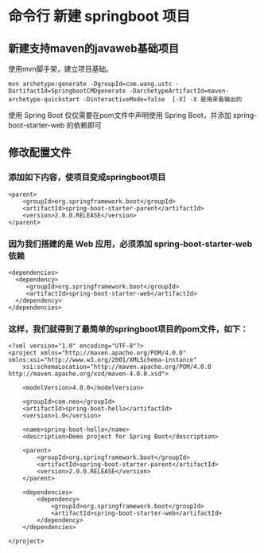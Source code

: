 # 命令行 新建 springboot 项目

## 新建支持maven的javaweb基础项目

使用mvn脚手架，建立项目基础。

`mvn archetype:generate -DgroupId=com.wang.ustc -DartifactId=SpringbootCMDgenerate -DarchetypeArtifactId=maven-archetype-quickstart -DinteractiveMode=false  [-X] -X 是用来看输出的`

使用 Spring Boot 仅仅需要在pom文件中声明使用 Spring Boot，并添加 spring-boot-starter-web 的依赖即可

## 修改配置文件

### 添加如下内容，使项目变成springboot项目

```
<parent>
	<groupId>org.springframework.boot</groupId>
	<artifactId>spring-boot-starter-parent</artifactId>
	<version>2.0.0.RELEASE</version>
</parent>
```

### 因为我们搭建的是 Web 应用，必须添加 spring-boot-starter-web 依赖
```
<dependencies>
  <dependency>
     <groupId>org.springframework.boot</groupId>
     <artifactId>spring-boot-starter-web</artifactId>
  </dependency>
</dependencies>
```

### 这样，我们就得到了最简单的springboot项目的pom文件，如下：

```
<?xml version="1.0" encoding="UTF-8"?>
<project xmlns="http://maven.apache.org/POM/4.0.0" xmlns:xsi="http://www.w3.org/2001/XMLSchema-instance"
	xsi:schemaLocation="http://maven.apache.org/POM/4.0.0 http://maven.apache.org/xsd/maven-4.0.0.xsd">

	<modelVersion>4.0.0</modelVersion>

	<groupId>com.neo</groupId>
	<artifactId>spring-boot-hello</artifactId>
	<version>1.0</version>

	<name>spring-boot-hello</name>
	<description>Demo project for Spring Boot</description>

	<parent>
		<groupId>org.springframework.boot</groupId>
		<artifactId>spring-boot-starter-parent</artifactId>
		<version>2.0.0.RELEASE</version>
	</parent>

	<dependencies>
		<dependency>
			<groupId>org.springframework.boot</groupId>
			<artifactId>spring-boot-starter-web</artifactId>
		</dependency>
	</dependencies>

</project>

```
